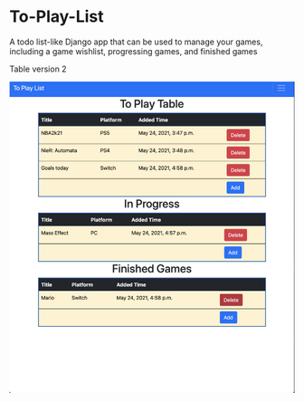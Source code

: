 # To-Play-List
A todo list-like Django app that can be used to manage your games, including a game wishlist, progressing games, and finished games


Table version 2

![Alt text](/screenshots/Toplay-table-v2.png?raw=true "Toplay-table-v2")
